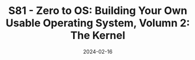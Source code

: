 ---
title : "S81 - Zero to OS: Building Your Own Usable Operating System, Volumn 2: The Kernel"
date: 2024-02-16
---